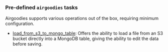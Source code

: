 ### Pre-defined `airgoodies` tasks

Airgoodies supports various operations out of the box, requiring minimum configuration.

* [load_from_s3_to_mongo_table](s3/load_from_s3_to_mongo_table.md): Offers the ability to load a file from an S3 bucket
  directly into a MongoDB table, giving the ability to edit the data before saving.